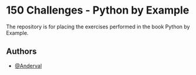 # 150 Challenges - Python by Example

The repository is for placing the exercises performed in the book Python by Example.
## Authors

- [@Anderval](https://www.github.com/anderval)
